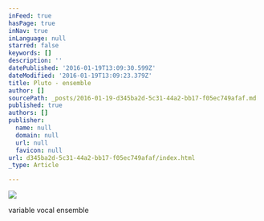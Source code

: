 ```yaml
---
inFeed: true
hasPage: true
inNav: true
inLanguage: null
starred: false
keywords: []
description: ''
datePublished: '2016-01-19T13:09:30.599Z'
dateModified: '2016-01-19T13:09:23.379Z'
title: Pluto - ensemble
author: []
sourcePath: _posts/2016-01-19-d345ba2d-5c31-44a2-bb17-f05ec749afaf.md
published: true
authors: []
publisher:
  name: null
  domain: null
  url: null
  favicon: null
url: d345ba2d-5c31-44a2-bb17-f05ec749afaf/index.html
_type: Article

---
```

![](https://s3-us-west-2.amazonaws.com/the-grid-img/p/8937834aca3325f7f2b973c11c5355ac6d6ace28.jpg)

variable vocal ensemble